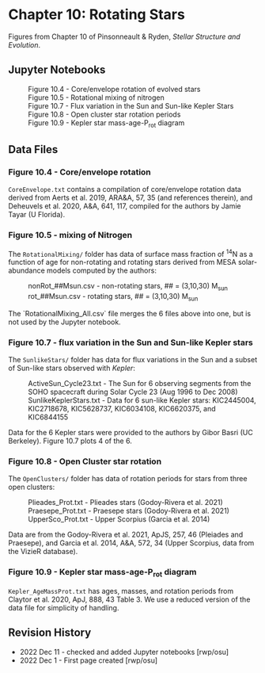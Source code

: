 # Chapter 10: Rotating Stars

Figures from Chapter 10 of Pinsonneault & Ryden, *Stellar Structure and Evolution*.

## Jupyter Notebooks
<dl>
    <dd>Figure 10.4 - Core/envelope rotation of evolved stars
    <dd>Figure 10.5 - Rotational mixing of nitrogen
    <dd>Figure 10.7 - Flux variation in the Sun and Sun-like Kepler Stars
    <dd>Figure 10.8 - Open cluster star rotation periods
    <dd>Figure 10.9 - Kepler star mass-age-P<sub>rot</sub> diagram
</dl>

## Data Files

### Figure 10.4 - Core/envelope rotation

`CoreEnvelope.txt` contains a compilation of core/envelope rotation data derived from Aerts et al. 2019, ARA&A, 57, 35 (and references therein), 
and Deheuvels et al. 2020, A&A, 641, 117, compiled for the authors by Jamie Tayar (U Florida).

### Figure 10.5 - mixing of Nitrogen

The `RotationalMixing/` folder has data of surface mass fraction of <sup>14</sup>N as a function of 
age for non-rotating and rotating stars derived from MESA solar-abundance models computed by the authors:
<dl>
  <dd>nonRot_##Msun.csv - non-rotating stars, ## = (3,10,30) M<sub>sun</sub>
  <dd>rot_##Msun.csv - rotating stars, ## = (3,10,30) M<sub>sun</sub>
</dl>
The `RotationalMixing_All.csv` file merges the 6 files above into one, but is not used by the Jupyter notebook.

### Figure 10.7 - flux variation in the Sun and Sun-like Kepler stars

The `SunlikeStars/` folder has data for flux variations in the Sun and a subset of Sun-like stars observed with *Kepler*:
<dl>
  <dd>ActiveSun_Cycle23.txt - The Sun for 6 observing segments from the SOHO spacecraft during Solar Cycle 23 (Aug 1996 to Dec 2008)
  <dd>SunlikeKeplerStars.txt - Data for 6 sun-like Kepler stars: KIC2445004, KIC2718678, KIC5628737, KIC6034108, KIC6620375, and KIC6844155
</dl>
Data for the 6 Kepler stars were provided to the authors by Gibor Basri (UC Berkeley).  Figure 10.7 plots 4 of the 6.

### Figure 10.8 - Open Cluster star rotation

The `OpenClusters/` folder has data of rotation periods for stars from three open clusters:
<dl>
  <dd>Plieades_Prot.txt - Plieades stars (Godoy-Rivera et al. 2021)
  <dd>Praesepe_Prot.txt - Praesepe stars (Godoy-Rivera et al. 2021)
  <dd>UpperSco_Prot.txt - Upper Scorpius (Garcia et al. 2014)
</dl>

Data are from the Godoy-Rivera et al. 2021, ApJS, 257, 46 (Pleiades and Praesepe), and Garcia et al. 2014, A&A, 572, 34 
(Upper Scorpius, data from the VizieR database).

### Figure 10.9 - Kepler star mass-age-P<sub>rot</sub> diagram

`Kepler_AgeMassProt.txt` has ages, masses, and rotation periods from Claytor et al. 2020, ApJ, 888, 43 Table 3. 
We use a reduced version of the data file for simplicity of handling.

## Revision History

 * 2022 Dec 11 - checked and added Jupyter notebooks [rwp/osu]
 * 2022 Dec 1 - First page created [rwp/osu]
